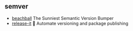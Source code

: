 ## semver

- [beachball](https://github.com/microsoft/beachball) The Sunniest Semantic Version Bumper
- [release-it](https://github.com/release-it/release-it) 🚀 Automate versioning and package publishing